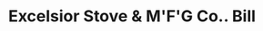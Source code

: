 ---
doi: 10.7916/D8NG62NC
date_other: '1932'
date_other_textual: '1932'
form: printed ephemera
genre:
- Invoices
name:
- Excelsior Stove & M'F'G Co.
object_in_context_url: https://biggert.cul.columbia.edu/items/view/ave_biggert_00271
subject_hierarchical_geographic:
- Quincy, Illinois, United States
subject_name:
- Excelsior Stove & M'F'G Co.
title: Excelsior Stove & M'F'G Co.. Bill
sort_title: Excelsior Stove & M'F'G Co.. Bill
call_number: ave_biggert_00271
coordinates:
- 39.93222222222222,-91.38861111111112
pid: ave_biggert_00271
identifiers: ave_biggert_00271
thumbnail: https://derivativo-3.library.columbia.edu/iiif/2/ldpd:344263/full/!256,256/0/native.jpg
permalink: "/items/ave_biggert_00271/"
layout: iiif-image-page
---
